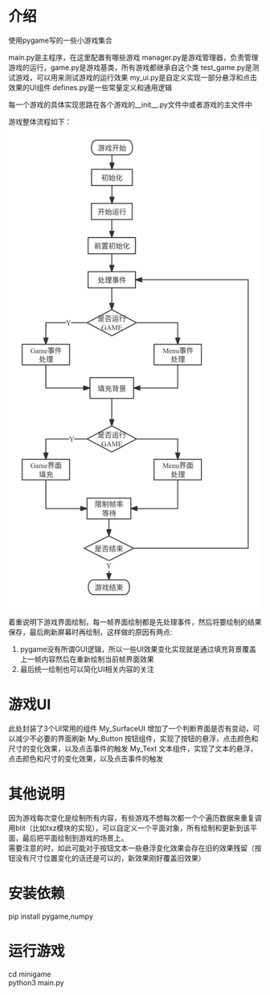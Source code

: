 # 介绍
使用pygame写的一些小游戏集合

main.py是主程序，在这里配置有哪些游戏
manager.py是游戏管理器，负责管理游戏的运行，game.py是游戏基类，所有游戏都继承自这个类
test_game.py是测试游戏，可以用来测试游戏的运行效果
my_ui.py是自定义实现一部分悬浮和点击效果的UI组件
defines.py是一些常量定义和通用逻辑

每一个游戏的具体实现思路在各个游戏的__init__.py文件中或者游戏的主文件中

游戏整体流程如下：
![alt text](./images/minigame游戏流程图.jpg)

着重说明下游戏界面绘制，每一帧界面绘制都是先处理事件，然后将要绘制的结果保存，最后刷新屏幕时再绘制，这样做的原因有两点:
1. pygame没有所谓GUI逻辑，所以一些UI效果变化实现就是通过填充背景覆盖上一帧内容然后在重新绘制当前帧界面效果
2. 最后统一绘制也可以简化UI相关内容的关注


# 游戏UI
此处封装了3个UI常用的组件
My_SurfaceUI 增加了一个判断界面是否有变动，可以减少不必要的界面刷新
My_Button 按钮组件，实现了按钮的悬浮，点击颜色和尺寸的变化效果，以及点击事件的触发
My_Text 文本组件，实现了文本的悬浮，点击颜色和尺寸的变化效果，以及点击事件的触发

# 其他说明
因为游戏每次变化是绘制所有内容，有些游戏不想每次都一个个遍历数据来重复调用blit（比如txz模块的实现），可以自定义一个平面对象，所有绘制和更新到该平面，最后把平面绘制到游戏的场景上。  
需要注意的时，如此可能对于按钮文本一些悬浮变化效果会存在旧的效果残留（按钮没有尺寸位置变化的话还是可以的，新效果刚好覆盖旧效果）

# 安装依赖
pip install pygame,numpy

# 运行游戏
cd minigame  
python3 main.py